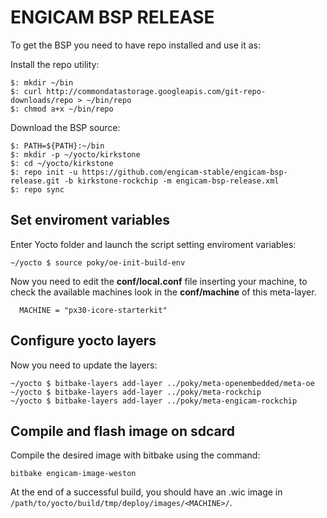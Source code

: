 # ENGICAM BSP RELEASE

To get the BSP you need to have repo installed and use it as:

Install the repo utility:

    $: mkdir ~/bin
    $: curl http://commondatastorage.googleapis.com/git-repo-downloads/repo > ~/bin/repo
    $: chmod a+x ~/bin/repo

Download the BSP source:

    $: PATH=${PATH}:~/bin
    $: mkdir -p ~/yocto/kirkstone
    $: cd ~/yocto/kirkstone
    $: repo init -u https://github.com/engicam-stable/engicam-bsp-release.git -b kirkstone-rockchip -m engicam-bsp-release.xml
    $: repo sync

## Set enviroment variables

Enter Yocto folder and launch the script setting enviroment variables:

```shell
~/yocto $ source poky/oe-init-build-env
```

Now you need to edit the **conf/local.conf** file inserting your machine, to check the available machines look in the **conf/machine** of this meta-layer.

```
  MACHINE = "px30-icore-starterkit"
```

## Configure yocto layers

Now you need to update the layers:

```
~/yocto $ bitbake-layers add-layer ../poky/meta-openembedded/meta-oe
~/yocto $ bitbake-layers add-layer ../poky/meta-rockchip
~/yocto $ bitbake-layers add-layer ../poky/meta-engicam-rockchip
```

## Compile and flash image on sdcard

Compile the desired image with bitbake using the command:

	bitbake engicam-image-weston

At the end of a successful build, you should have an .wic image in `/path/to/yocto/build/tmp/deploy/images/<MACHINE>/`.
